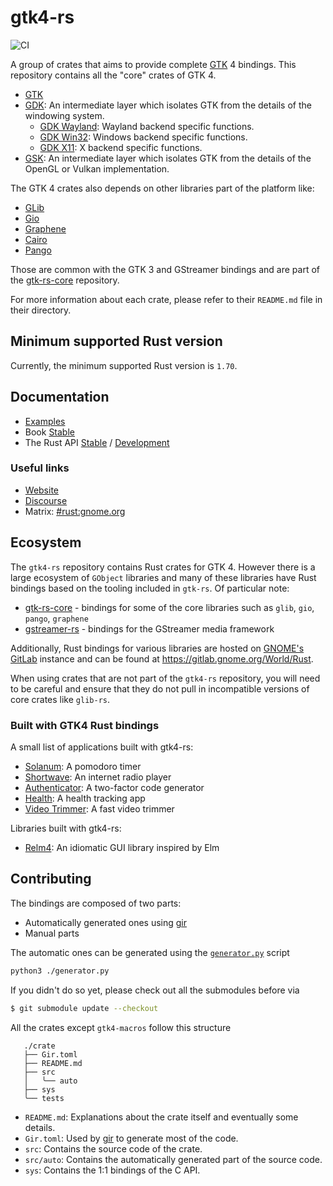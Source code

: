 # gtk4-rs

![CI](https://github.com/gtk-rs/gtk4-rs/workflows/CI/badge.svg)

A group of crates that aims to provide complete [GTK](https://gtk.org/) 4 bindings. This repository contains all the "core" crates of GTK 4.

- [GTK](./gtk4)
- [GDK](./gdk4): An intermediate layer which isolates GTK from the details of the windowing system.
  - [GDK Wayland](./gdk4-wayland): Wayland backend specific functions.
  - [GDK Win32](./gdk4-win32): Windows backend specific functions.
  - [GDK X11](./gdk4-x11): X backend specific functions.
- [GSK](./gsk4): An intermediate layer which isolates GTK from the details of the OpenGL or Vulkan implementation.

The GTK 4 crates also depends on other libraries part of the platform like:

- [GLib](https://github.com/gtk-rs/gtk-rs-core/tree/master/glib)
- [Gio](https://github.com/gtk-rs/gtk-rs-core/tree/master/gio)
- [Graphene](https://github.com/gtk-rs/gtk-rs-core/tree/master/graphene)
- [Cairo](https://github.com/gtk-rs/gtk-rs-core/tree/master/cairo)
- [Pango](https://github.com/gtk-rs/gtk-rs-core/tree/master/pango)

Those are common with the GTK 3 and GStreamer bindings and are part of the [gtk-rs-core](https://github.com/gtk-rs/gtk-rs-core) repository.

For more information about each crate, please refer to their `README.md` file in their directory.

## Minimum supported Rust version

Currently, the minimum supported Rust version is `1.70`.

## Documentation

- [Examples](https://github.com/gtk-rs/gtk4-rs/tree/master/examples)
- Book [Stable](https://gtk-rs.org/gtk4-rs/stable/latest/book/)
- The Rust API [Stable](https://gtk-rs.org/gtk4-rs/stable/latest/docs/) / [Development](https://gtk-rs.org/gtk4-rs/git/docs/)

### Useful links

- [Website](https://gtk-rs.org)
- [Discourse](https://discourse.gnome.org/)
- Matrix: [#rust:gnome.org](https://matrix.to/#/#rust:gnome.org)

## Ecosystem

The `gtk4-rs` repository contains Rust crates for GTK 4. However there is a large ecosystem of `GObject` libraries and many of these
libraries have Rust bindings based on the tooling included in `gtk-rs`.
Of particular note:

* [gtk-rs-core](https://github.com/gtk-rs/gtk-rs-core) - bindings for some of the core libraries such as `glib`, `gio`, `pango`, `graphene`
* [gstreamer-rs](https://gitlab.freedesktop.org/gstreamer/gstreamer-rs) - bindings for the GStreamer media framework

Additionally, Rust bindings for various libraries are hosted on
[GNOME's GitLab](https://gitlab.gnome.org) instance and can be found at
<https://gitlab.gnome.org/World/Rust>.

When using crates that are not part of the `gtk4-rs` repository, you will
need to be careful and ensure that they do not pull in incompatible versions of core
crates like `glib-rs`.

### Built with GTK4 Rust bindings

A small list of applications built with gtk4-rs:

- [Solanum](https://gitlab.gnome.org/World/Solanum): A pomodoro timer
- [Shortwave](https://gitlab.gnome.org/World/Shortwave): An internet radio player
- [Authenticator](https://gitlab.gnome.org/World/Authenticator): A two-factor code generator
- [Health](https://gitlab.gnome.org/World/Health): A health tracking app
- [Video Trimmer](https://gitlab.gnome.org/YaLTeR/video-trimmer): A fast video trimmer

Libraries built with gtk4-rs:

- [Relm4](https://github.com/Relm4/relm4): An idiomatic GUI library inspired by Elm

## Contributing

The bindings are composed of two parts:

- Automatically generated ones using [gir]
- Manual parts

The automatic ones can be generated using the [`generator.py`](https://github.com/gtk-rs/gir/blob/master/generator.py) script

```bash
python3 ./generator.py
```

If you didn't do so yet, please check out all the submodules before via

```bash
$ git submodule update --checkout
```

All the crates except `gtk4-macros` follow this structure

```text
   ./crate 
   ├── Gir.toml
   ├── README.md
   ├── src
   │   ╰── auto
   ├── sys
   ╰── tests
```

- `README.md`: Explanations about the crate itself and eventually some details.
- `Gir.toml`: Used by [gir] to generate most of the code.
- `src`: Contains the source code of the crate.
- `src/auto`: Contains the automatically generated part of the source code.
- `sys`: Contains the 1:1 bindings of the C API.

[gir]: https://github.com/gtk-rs/gir

